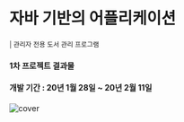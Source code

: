 <h1>자바 기반의 어플리케이션</h1><small> | 관리자 전용 도서 관리 프로그램</small>
<h4>1차 프로젝트 결과물<h4>
<h4>개발 기간 : 20년 1월 28일 ~ 20년 2월 11일</h4>

<img src="D:\2차자료\1차 포폴용" alt ="cover"/>
